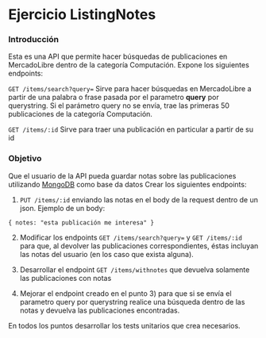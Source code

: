 Ejercicio ListingNotes
=======

### Introducción
Esta es una API que permite hacer búsquedas de publicaciones en MercadoLibre dentro de la categoría Computación.
Expone los siguientes endpoints:

`GET /items/search?query=`
Sirve para hacer búsquedas en MercadoLibre a partir de una palabra o frase pasada por el parametro **query** por querystring.
Si el parámetro query no se envía, trae las primeras 50 publicaciones de la categoría Computación.

`GET /items/:id`
Sirve para traer una publicación en particular a partir de su id

### Objetivo
Que el usuario de la API pueda guardar notas sobre las publicaciones utilizando [MongoDB](https://docs.mongodb.org/ecosystem/drivers/csharp/) como base da datos
Crear los siguientes endpoints:

1) `PUT /items/:id` enviando las notas en el body de la request dentro de un json.
Ejemplo de un body:
```
{ notes: "esta publicación me interesa" }
```

2) Modificar los endpoints `GET /items/search?query=` y `GET /items/:id` para que, al devolver las publicaciones correspondientes, éstas incluyan las notas del usuario (en los caso que exista alguna).

3) Desarrollar el endpoint `GET /items/withnotes` que devuelva solamente las publicaciones con notas

4) Mejorar el endpoint creado en el punto 3) para que si se envía el parametro query por querystring realice una búsqueda dentro de las notas y devuelva las publicaciones encontradas.

En todos los puntos desarrollar los tests unitarios que crea necesarios.
